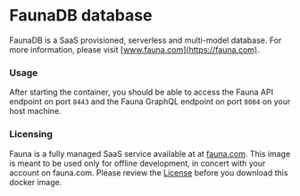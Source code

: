 # FaunaDB database
FaunaDB is a SaaS provisioned, serverless and multi-model database. For more information, please visit [www.fauna.com](https://fauna.com).

### Usage
After starting the container, you should be able to access the Fauna API endpoint on port `8443` and the Fauna GraphQL endpoint on port `8084` on your host machine.

### Licensing
Fauna is a fully managed SaaS service available at at [fauna.com](https://fauna.com). This image is meant to be used only for offline development, in concert with your account on fauna.com. Please review the [License](https://www2.fauna.com/terms) before you download this docker image.